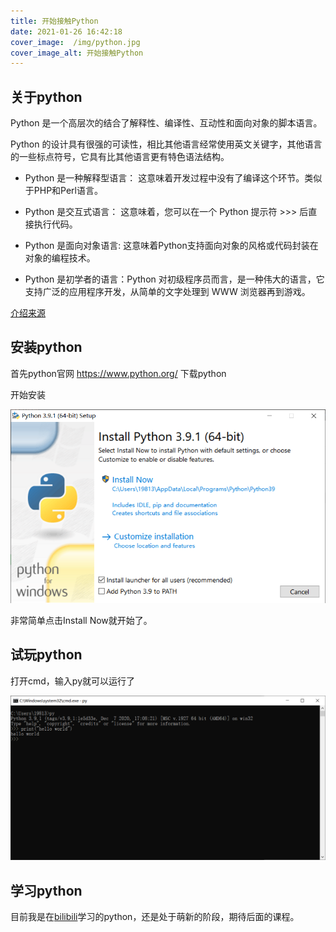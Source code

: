 ```yaml
---
title: 开始接触Python
date: 2021-01-26 16:42:18
cover_image:  /img/python.jpg
cover_image_alt: 开始接触Python
---
```


## 关于python

 Python 是一个高层次的结合了解释性、编译性、互动性和面向对象的脚本语言。

Python 的设计具有很强的可读性，相比其他语言经常使用英文关键字，其他语言的一些标点符号，它具有比其他语言更有特色语法结构。

 - Python 是一种解释型语言： 这意味着开发过程中没有了编译这个环节。类似于PHP和Perl语言。

 - Python 是交互式语言： 这意味着，您可以在一个 Python 提示符 >>> 后直接执行代码。

 - Python 是面向对象语言: 这意味着Python支持面向对象的风格或代码封装在对象的编程技术。

- Python 是初学者的语言：Python 对初级程序员而言，是一种伟大的语言，它支持广泛的应用程序开发，从简单的文字处理到 WWW 浏览器再到游戏。

[介绍来源](https://www.runoob.com/python3/python3-intro.html)

## 安装python
首先python官网 https://www.python.org/ 下载python

开始安装 

![python_install](/img/python_install.png)

非常简单点击Install Now就开始了。

## 试玩python

打开cmd，输入py就可以运行了

![python_install](/img/python_play.png)

## 学习python

目前我是在[bilibili](https://www.bilibili.com/)学习的python，还是处于萌新的阶段，期待后面的课程。